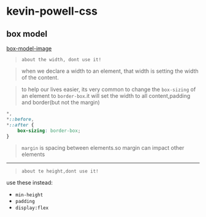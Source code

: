 # kevin-powell-css
## box model
[box-model-image](./img/27.png)

>`about the width, dont use it!`  

>when we declare a width to an element, that width is setting the width of the content.

>to help our lives easier, its very common to change  the `box-sizing` of an element to `border-box`.it will set the width to all content,padding and border(but not the margin)
```css
*,
*::before,
*::after {
    box-sizing: border-box;
}
```
>`margin` is spacing between elements.so margin can impact other elements

<hr>

>`about te height,dont use it!`

 use these instead:

- `min-height` 
- `padding` 
- `display:flex`
